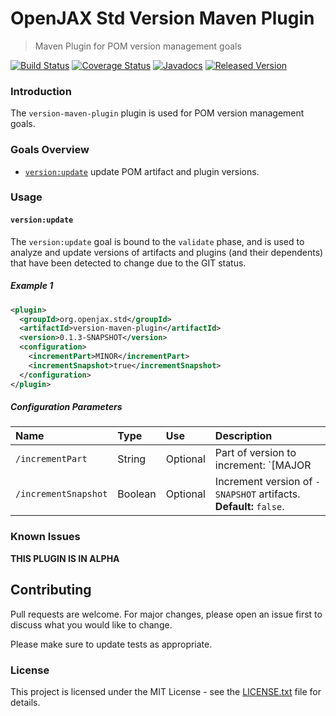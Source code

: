 # OpenJAX Std Version Maven Plugin

> Maven Plugin for POM version management goals

[![Build Status](https://travis-ci.org/openjax/version-maven-plugin.png)](https://travis-ci.org/openjax/version-maven-plugin)
[![Coverage Status](https://coveralls.io/repos/github/openjax/version-maven-plugin/badge.svg)](https://coveralls.io/github/openjax/version-maven-plugin)
[![Javadocs](https://www.javadoc.io/badge/org.openjax.std/version-maven-plugin.svg)](https://www.javadoc.io/doc/org.openjax.std/version-maven-plugin)
[![Released Version](https://img.shields.io/maven-central/v/org.openjax.std/version-maven-plugin.svg)](https://mvnrepository.com/artifact/org.openjax.std/version-maven-plugin)

### Introduction

The `version-maven-plugin` plugin is used for POM version management goals.

### Goals Overview

* [`version:update`](#versionupdate) update POM artifact and plugin versions.

### Usage

#### `version:update`

The `version:update` goal is bound to the `validate` phase, and is used to analyze and update versions of artifacts and plugins (and their dependents) that have been detected to change due to the GIT status.

##### Example 1

```xml
<plugin>
  <groupId>org.openjax.std</groupId>
  <artifactId>version-maven-plugin</artifactId>
  <version>0.1.3-SNAPSHOT</version>
  <configuration>
    <incrementPart>MINOR</incrementPart>
    <incrementSnapshot>true</incrementSnapshot>
  </configuration>
</plugin>
```

##### Configuration Parameters

| Name                 | Type    | Use      | Description                                                                |
|:---------------------|:--------|:---------|:---------------------------------------------------------------------------|
| `/incrementPart`     | String  | Optional | Part of version to increment: `[MAJOR|MINOR|PATCH]`. **Default:** `PATCH`. |
| `/incrementSnapshot` | Boolean | Optional | Increment version of `-SNAPSHOT` artifacts. **Default:** `false`.          |

### Known Issues

**THIS PLUGIN IS IN ALPHA**

## Contributing

Pull requests are welcome. For major changes, please open an issue first to discuss what you would like to change.

Please make sure to update tests as appropriate.

### License

This project is licensed under the MIT License - see the [LICENSE.txt](LICENSE.txt) file for details.

[mvn-plugin]: https://img.shields.io/badge/mvn-plugin-lightgrey.svg